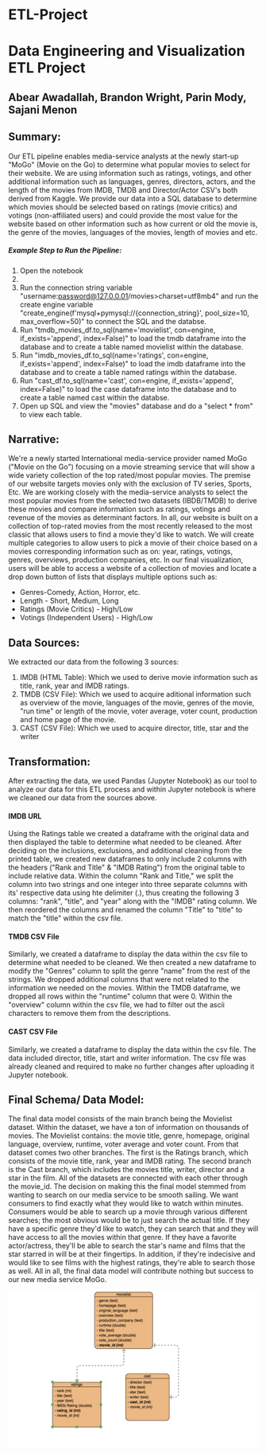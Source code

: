 # ETL-Project

# Data Engineering and Visualization ETL Project
## Abear Awadallah, Brandon Wright, Parin Mody, Sajani Menon

## Summary:
Our ETL pipeline enables media-service analysts at the newly start-up "MoGo" (Movie on the Go) to determine what popular movies to select for their website. We are using information such as ratings, votings, and other additional information such as languages, genres, directors, actors, and the length of the movies from IMDB, TMDB and Director/Actor CSV's both derived from Kaggle. We provide our data into a SQL database to determine which movies should be selected based on ratings (movie critics) and votings (non-affiliated users) and could provide the most value for the website based on other information such as how current or old the movie is, the genre of the movies, languages of the movies, length of movies and etc.

##### Example Step to Run the Pipeline:
  1. Open the notebook
  2.
  3. Run the connection string variable "username:password@127.0.0.01/movies>charset=utf8mb4" and run the create engine variable "create_engine(f'mysql+pymysql://{connection_string}', pool_size=10, max_overflow=50)" to connect the SQL and the databse. 
  4. Run "tmdb_movies_df.to_sql(name='movielist', con=engine, if_exists='append', index=False)" to load the tmdb dataframe into the database and to create a table named movielist within the database.
  5. Run "imdb_movies_df.to_sql(name='ratings', con=engine, if_exists='append', index=False)" to load the imdb dataframe into the database and to create a table named ratings within the database.
  6. Run "cast_df.to_sql(name='cast', con=engine, if_exists='append', index=False)" to load the case dataframe into the database and to create a table named cast within the databse. 
  7. Open up SQL and view the "movies" database and do a "select * from" to view each table.
  
## Narrative:
We're a newly started International media-service provider named MoGo ("Movie on the Go") focusing on a movie streaming service that will show a wide variety collection of the top rated/most popular movies. The premise of our website targets movies only with the exclusion of TV series, Sports, Etc. We are working closely with the media-service analysts to select the most popular movies from the selected two datasets (IBDB/TMDB) to derive these movies and compare information such as ratings, votings and revenue of the movies as determinant factors. In all, our website is built on a collection of top-rated movies from the most recently released to the most classic that allows users to find a movie they'd like to watch. We will create multiple categories to allow users to pick a movie of their choice based on a movies corresponding information such as on: year, ratings, votings, genres, overviews, production companies, etc. In our final visualization, users will be able to access a website of a collection of movies and locate a drop down button of lists that displays multiple options such as:
  - Genres-Comedy, Action, Horror, etc.
  - Length - Short, Medium, Long
  - Ratings (Movie Critics) - High/Low
  - Votings (Independent Users) - High/Low
  
## Data Sources:
We extracted our data from the following 3 sources:
  1. IMDB (HTML Table): Which we used to derive movie information such as title, rank, year and IMDB ratings.
  2. TMDB (CSV File): Which we used to acquire aditional information such as overview of the movie, languages of the movie, genres of the movie, "run time" or length of the movie, voter average, voter count, production and home page of the movie.
  3. CAST (CSV File): Which we used to acquire director, title, star and the writer
  
 ## Transformation:
 After extracting the data, we used Pandas (Jupyter Notebook) as our tool to analyze our data for this ETL process and within Jupyter notebook is where we cleaned our data from the sources above.
 
 #### IMDB URL
 Using the Ratings table we created a dataframe with the original data and then displayed the table to determine what needed to be cleaned. After deciding on the inclusions, exclusions, and additional cleaning from the printed table, we created new dataframes to only include 2 columns with the headers ("Rank and Title" & "IMDB Rating") from the original table to include relative data. Within the column "Rank and Title," we split the column into two strings and one integer into three separate columns with its' respective data using hte delimiter (.), thus creating the following 3 columns: "rank", "title", and "year" along with the "IMDB" rating column. We then reordered the columns and renamed the column "Title" to "title" to match the "title" within the csv file.
 
#### TMDB CSV File
Similarly, we created a dataframe to display the data within the csv file to determine what needed to be cleaned. We then created a new dataframe to modify the "Genres" column to split the genre "name" from the rest of the strings. We dropped additional columns that were not related to the information we needed on the movies. Within the TMDB dataframe, we dropped all rows within the "runtime" column that were 0. Within the "overview" column within the csv file, we had to filter out the ascii characters to remove them from the descriptions.

#### CAST CSV File
Similarly, we created a dataframe to display the data within the csv file. The data included director, title, start and writer information. The csv file was already cleaned and required to make no further changes after uploading it Jupyter notebook.

## Final Schema/ Data Model:
The final data model consists of the main branch being the Movielist dataset. Within the dataset, we have a ton of information on thousands of movies. The Movielist contains: the movie title, genre, homepage, original language, overview, runtime, voter average and voter count. From that dataset comes two other branches. The first is the Ratings branch, which consists of the movie title, rank, year and IMDB rating. The second branch is the Cast branch, which includes the movies title, writer, director and a star in the film. All of the datasets are connected with each other through the movie_id. The decision on making this the final model stemmed from wanting to search on our media service to be smooth sailing. We want consumers to find exactly what they would like to watch within minutes. Consumers would be able to search up a movie through various different searches; the most obvious would be to just search the actual title. If they have a specific genre they'd like to watch, they can search that and they will have access to all the movies within that genre. If they have a favorite actor/actress, they'll be able to search the star's name and films that the star starred in will be at their fingertips. In addition, if they're indecisive and would like to see films with the highest ratings, they're able to search those as well. All in all, the final data model will contribute nothing but success to our new media service MoGo.


![MoGo Relationship Entity Diagram](https://github.com/parin225/ETL-Project/blob/master/MOGO%20Entity%20Relationship%20Diagram.png)
